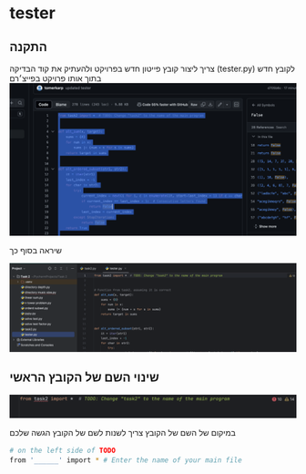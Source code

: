 
# tester


## התקנה
צריך ליצור קובץ פייטון חדש בפרויקט
ולהעתיק את קוד הבדיקה (tester.py) לקובץ חדש בתוך אותו פרויקט בפייצ׳רם
![Screenshot of the project](images/ss1.png)

שיראה בסוף כך

![Screenshot of the project](images/ss2.png)

## שינוי השם של הקובץ הראשי

![Screenshot of the project](images/ss3.png)

במיקום של השם של הקובץ צריך לשנות לשם של הקובץ הגשה שלכם
```bash
# on the left side of TODO 
from '______' import * # Enter the name of your main file
```
